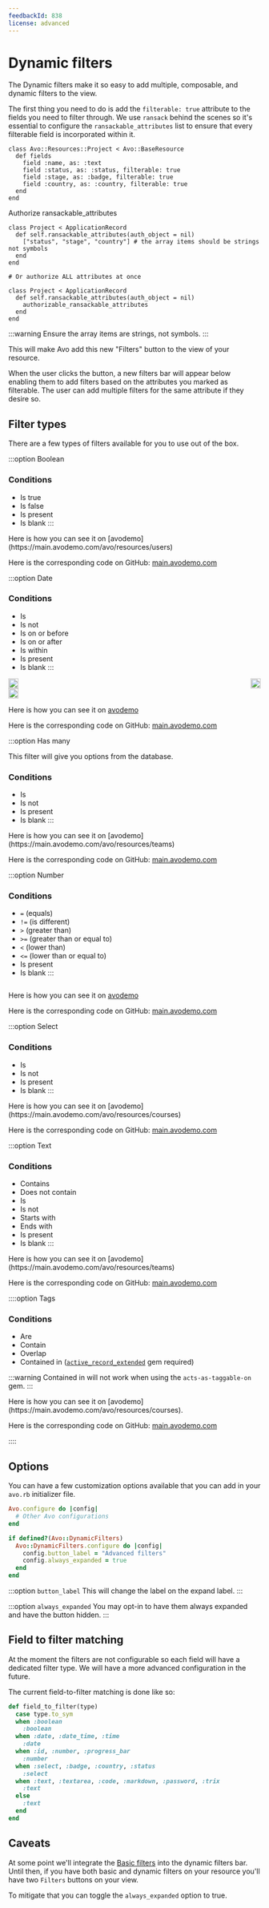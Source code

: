 ```yaml
---
feedbackId: 838
license: advanced
---
```


# Dynamic filters

The Dynamic filters make it so easy to add multiple, composable, and dynamic filters to the <Index /> view.

The first thing you need to do is add the `filterable: true` attribute to the fields you need to filter through. We use `ransack` behind the scenes so it's essential to configure the `ransackable_attributes` list to ensure that every filterable field is incorporated within it.


```ruby{4-6} [Fields]
class Avo::Resources::Project < Avo::BaseResource
  def fields
    field :name, as: :text
    field :status, as: :status, filterable: true
    field :stage, as: :badge, filterable: true
    field :country, as: :country, filterable: true
  end
end
```

Authorize ransackable_attributes
```ruby{3,11}
class Project < ApplicationRecord
  def self.ransackable_attributes(auth_object = nil)
    ["status", "stage", "country"] # the array items should be strings not symbols
  end
end

# Or authorize ALL attributes at once

class Project < ApplicationRecord
  def self.ransackable_attributes(auth_object = nil)
    authorizable_ransackable_attributes
  end
end
```

:::warning
  Ensure the array items are strings, not symbols.
:::

This will make Avo add this new "Filters" button to the <Index /> view of your resource.

When the user clicks the button, a new filters bar will appear below enabling them to add filters based on the attributes you marked as filterable.
The user can add multiple filters for the same attribute if they desire so.

## Filter types

There are a few types of filters available for you to use out of the box.

:::option Boolean

### Conditions

 - Is true
 - Is false
 - Is present
 - Is blank
:::
<div style="display: flex; justify-content: space-between; align-items: flex-start; flex-wrap: wrap;">
<img :src="('/assets/img/dynamic_filter_boolean.png')" class="border mb-4" />
<img :src="('/assets/img/dynamic_filter_boolean2.png')" class="border mb-4" />
</div>
Here is how you can see it on [avodemo](https://main.avodemo.com/avo/resources/users)

Here is the corresponding code on GitHub: [main.avodemo.com](https://github.com/avo-hq/main.avodemo.com/blob/main/app/avo/resources/users.rb)

:::option Date

### Conditions

 - Is
 - Is not
 - Is on or before
 - Is on or after
 - Is within
 - Is present
 - Is blank
:::

<div style="display: flex; justify-content: space-between; align-items: flex-start;">
  <div>
    <img src="/assets/img/dynamic_filter_date.png" class="border mb-4" style="display: block; width: 100%;" />
    <img src="/assets/img/dynamic_filter_date2.png" class="border mb-4" style="display: block; width: 100%;" />
  </div>
  <div>
    <img src="/assets/img/dynamic_filter_date3.png" class="border mb-4" style="display: block; width: 100%;" />
  </div>
</div>

Here is how you can see it on [avodemo](https://main.avodemo.com/avo/resources/teams)

Here is the corresponding code on GitHub: [main.avodemo.com](https://github.com/avo-hq/main.avodemo.com/blob/main/app/avo/resources/teams.rb)

:::option Has many

This filter will give you options from the database.

### Conditions

 - Is
 - Is not
 - Is present
 - Is blank
:::
<div style="display: flex; justify-content: space-between; align-items: flex-start; flex-wrap: wrap;">
<img :src="('/assets/img/dynamic_filter_has_many.png')" class="border mb-4" />
<img :src="('/assets/img/dynamic_filter_has_many2.png')" class="border mb-4" />
</div>
Here is how you can see it on [avodemo](https://main.avodemo.com/avo/resources/teams)

Here is the corresponding code on GitHub: [main.avodemo.com](https://github.com/avo-hq/main.avodemo.com/blob/main/app/avo/resources/teams.rb)

:::option Number

### Conditions

 - `=` (equals)
 - `!=` (is different)
 - `>` (greater than)
 - `>=` (greater than or equal to)
 - `<` (lower than)
 - `<=` (lower than or equal to)
 - Is present
 - Is blank
:::

<div style="display: flex; justify-content: space-between; align-items: flex-start; flex-wrap: wrap;">
<img :src="('/assets/img/dynamic_filter_number.png')" class="border mb-4" />
<img :src="('/assets/img/dynamic_filter_number2.png')" class="border mb-4" />
</div>

Here is how you can see it on [avodemo](https://main.avodemo.com/avo/resources/teams)

Here is the corresponding code on GitHub: [main.avodemo.com](https://github.com/avo-hq/main.avodemo.com/blob/main/app/avo/resources/teams.rb)

:::option Select

### Conditions

 - Is
 - Is not
 - Is present
 - Is blank
:::
<div style="display: flex; justify-content: space-between; align-items: flex-start; flex-wrap: wrap;">
<img :src="('/assets/img/dynamic_filter_select.png')" class="border mb-4" />
<img :src="('/assets/img/dynamic_filter_select2.png')" class="border mb-4" />
</div>
Here is how you can see it on [avodemo](https://main.avodemo.com/avo/resources/courses)

Here is the corresponding code on GitHub: [main.avodemo.com](https://github.com/avo-hq/main.avodemo.com/blob/main/app/avo/resources/courses.rb)

:::option Text

### Conditions

 - Contains
 - Does not contain
 - Is
 - Is not
 - Starts with
 - Ends with
 - Is present
 - Is blank
:::

<div style="display: flex; justify-content: space-between; align-items: flex-start; flex-wrap: wrap;">
<img :src="('/assets/img/dynamic_filter_text.png')" class="border mb-4" />
<img :src="('/assets/img/dynamic_filter_text2.png')" class="border mb-4" />
</div>
Here is how you can see it on [avodemo](https://main.avodemo.com/avo/resources/teams)

Here is the corresponding code on GitHub: [main.avodemo.com](https://github.com/avo-hq/main.avodemo.com/blob/main/app/avo/resources/teams.rb)

::::option Tags

### Conditions

 - Are
 - Contain
 - Overlap
 - Contained in ([`active_record_extended`](https://github.com/GeorgeKaraszi/ActiveRecordExtended) gem required)

:::warning
Contained in will not work when using the `acts-as-taggable-on` gem.
:::
<div style="display: flex; justify-content: space-between; align-items: flex-start; flex-wrap: wrap;">
<img :src="('/assets/img/dynamic_filter_tags.png')" class="border mb-4" />
</div>
Here is how you can see it on [avodemo](https://main.avodemo.com/avo/resources/courses).

Here is the corresponding code on GitHub: [main.avodemo.com](https://github.com/avo-hq/main.avodemo.com/blob/main/app/avo/resources/courses.rb)



::::

## Options

You can have a few customization options available that you can add in your `avo.rb` initializer file.

```ruby
Avo.configure do |config|
  # Other Avo configurations
end

if defined?(Avo::DynamicFilters)
  Avo::DynamicFilters.configure do |config|
    config.button_label = "Advanced filters"
    config.always_expanded = true
  end
end
```

:::option `button_label`
This will change the label on the expand label.
:::

:::option `always_expanded`
You may opt-in to have them always expanded and have the button hidden.
:::

## Field to filter matching

At the moment the filters are not configurable so each field will have a dedicated filter type. We will have a more advanced configuration in the future.

The current field-to-filter matching is done like so:

```ruby
def field_to_filter(type)
  case type.to_sym
  when :boolean
    :boolean
  when :date, :date_time, :time
    :date
  when :id, :number, :progress_bar
    :number
  when :select, :badge, :country, :status
    :select
  when :text, :textarea, :code, :markdown, :password, :trix
    :text
  else
    :text
  end
end
```

## Caveats

At some point we'll integrate the [Basic filters](./basic-filters) into the dynamic filters bar. Until then, if you have both basic and dynamic filters on your resource you'll have two `Filters` buttons on your <Index /> view.

To mitigate that you can toggle the `always_expanded` option to true.
